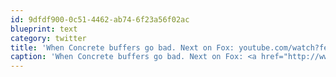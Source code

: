 ```yaml
---
id: 9dfdf900-0c51-4462-ab74-6f23a56f02ac
blueprint: text
category: twitter
title: 'When Concrete buffers go bad. Next on Fox: youtube.com/watch?feature=…'
caption: 'When Concrete buffers go bad. Next on Fox: <a href="http://www.youtube.com/watch?feature=player_embedded&amp;v=7KvxOuC7Bhc" title="http://www.youtube.com/watch?feature=player_embedded&amp;v=7KvxOuC7Bhc" class="link link_untco">youtube.com/watch?feature=…</a>'
---
```

